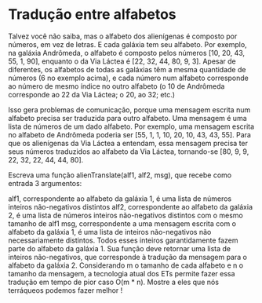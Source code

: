 # Tradução entre alfabetos

Talvez você não saiba, mas o alfabeto dos alienígenas é composto por números, em vez de letras. E cada galáxia tem seu alfabeto. Por exemplo, na galáxia Andrômeda, o alfabeto é composto pelos números [10, 20, 43, 55, 1, 90], enquanto o da Via Láctea é [22, 32, 44, 80, 9, 3]. Apesar de diferentes, os alfabetos de todas as galáxias têm a mesma quantidade de números (6 no exemplo acima), e cada número num alfabeto corresponde ao número de mesmo índice no outro alfabeto (o 10 de Andrômeda corresponde ao 22 da Via Láctea; o 20, ao 32; etc.)

Isso gera problemas de comunicação, porque uma mensagem escrita num alfabeto precisa ser traduzida para outro alfabeto. Uma mensagem é uma lista de números de um dado alfabeto. Por exemplo, uma mensagem escrita no alfabeto de Andrômeda poderia ser [55, 1, 1, 10, 20, 10, 43, 43, 55]. Para que os alienígenas da Via Láctea a entendam, essa mensagem precisa ter seus números traduzidos ao alfabeto da Via Láctea, tornando-se [80, 9, 9, 22, 32, 22, 44, 44, 80].

Escreva uma função alienTranslate(alf1, alf2, msg), que recebe como entrada 3 argumentos:

alf1, correspondente ao alfabeto da galáxia 1, é uma lista de números inteiros não-negativos distintos
alf2, correspondente ao alfabeto da galáxia 2, é uma lista de números inteiros não-negativos distintos com o mesmo tamanho de alf1
msg, correspondente a uma mensagem escrita com o alfabeto da galáxia 1, é uma lista de inteiros não-negativos não necessariamente distintos. Todos esses inteiros garantidamente fazem parte do alfabeto da galáxia 1.
Sua função deve retornar uma lista de inteiros não-negativos, que corresponde à tradução da mensagem para o alfabeto da galáxia 2. Considerando m o tamanho de cada alfabeto e n o tamanho da mensagem, a tecnologia atual dos ETs permite fazer essa tradução em tempo de pior caso O(m * n). Mostre a eles que nós terráqueos podemos fazer melhor !